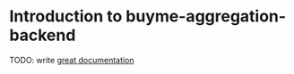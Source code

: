 # Introduction to buyme-aggregation-backend

TODO: write [great documentation](http://jacobian.org/writing/what-to-write/)
